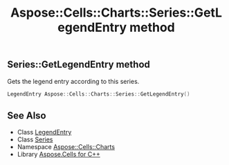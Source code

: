 ﻿---
title: Aspose::Cells::Charts::Series::GetLegendEntry method
linktitle: GetLegendEntry
second_title: Aspose.Cells for C++ API Reference
description: 'Aspose::Cells::Charts::Series::GetLegendEntry method. Gets the legend entry according to this series in C++.'
type: docs
weight: 8600
url: /cpp/aspose.cells.charts/series/getlegendentry/
---
## Series::GetLegendEntry method


Gets the legend entry according to this series.

```cpp
LegendEntry Aspose::Cells::Charts::Series::GetLegendEntry()
```

## See Also

* Class [LegendEntry](../../legendentry/)
* Class [Series](../)
* Namespace [Aspose::Cells::Charts](../../)
* Library [Aspose.Cells for C++](../../../)
